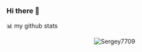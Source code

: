 ### Hi there 👋

📊 my github stats

<p align="center"> <img src="https://github-readme-stats.vercel.app/api?username=Sergey7709&show_icons=true&theme=gotham" alt="Sergey7709" />

<!--
**Sergey7709/Sergey7709** is a ✨ _special_ ✨ repository because its `README.md` (this file) appears on your GitHub profile.

Here are some ideas to get you started:

- 🔭 I’m currently working on ...
- 🌱 I’m currently learning ...
- 👯 I’m looking to collaborate on ...
- 🤔 I’m looking for help with ...
- 💬 Ask me about ...
- 📫 How to reach me: ...
- 😄 Pronouns: ...
- ⚡ Fun fact: ...
-->
